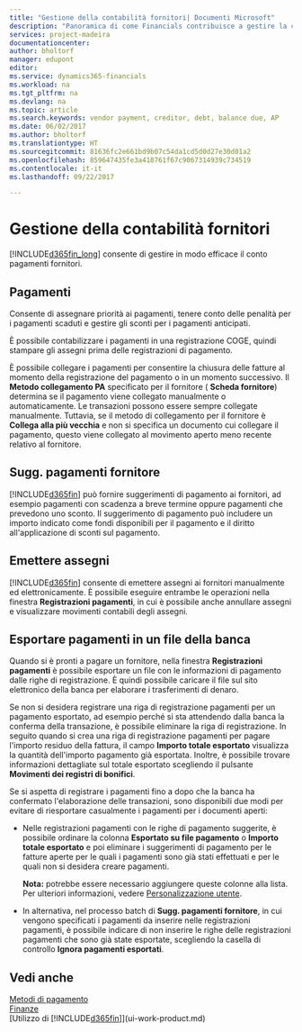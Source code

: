 ```yaml
---
title: "Gestione della contabilità fornitori| Documenti Microsoft"
description: "Panoramica di come Financials contribuisce a gestire la contabilità fornitori, inclusi i pagamenti fornitore, i creditori, i debiti e saldi scaduti."
services: project-madeira
documentationcenter: 
author: bholtorf
manager: edupont
editor: 
ms.service: dynamics365-financials
ms.workload: na
ms.tgt_pltfrm: na
ms.devlang: na
ms.topic: article
ms.search.keywords: vendor payment, creditor, debt, balance due, AP
ms.date: 06/02/2017
ms.author: bholtorf
ms.translationtype: HT
ms.sourcegitcommit: 81636fc2e661bd9b07c54da1cd5d0d27e30d01a2
ms.openlocfilehash: 859647435fe3a418761f67c9067314939c734519
ms.contentlocale: it-it
ms.lasthandoff: 09/22/2017

---
```

# <a name="managing-payables"></a>Gestione della contabilità fornitori
[!INCLUDE[d365fin_long](includes/d365fin_long_md.md)] consente di gestire in modo efficace il conto pagamenti fornitori.  

## <a name="payments"></a>Pagamenti
Consente di assegnare priorità ai pagamenti, tenere conto delle penalità per i pagamenti scaduti e gestire gli sconti per i pagamenti anticipati.

È possibile contabilizzare i pagamenti in una registrazione COGE, quindi stampare gli assegni prima delle registrazioni di pagamento.

È possibile collegare i pagamenti per consentire la chiusura delle fatture al momento della registrazione del pagamento o in un momento successivo. Il **Metodo collegamento PA** specificato per il fornitore ( **Scheda fornitore**) determina se il pagamento viene collegato manualmente o automaticamente. Le transazioni possono essere sempre collegate manualmente. Tuttavia, se il metodo di collegamento per il fornitore è **Collega alla più vecchia** e non si specifica un documento cui collegare il pagamento, questo viene collegato al movimento aperto meno recente relativo al fornitore.

## <a name="suggest-vendor-payments"></a>Sugg. pagamenti fornitore
[!INCLUDE[d365fin](includes/d365fin_md.md)] può fornire suggerimenti di pagamento ai fornitori, ad esempio pagamenti con scadenza a breve termine oppure pagamenti che prevedono uno sconto. Il suggerimento di pagamento può includere un importo indicato come fondi disponibili per il pagamento e il diritto all'applicazione di sconti sul pagamento.

## <a name="issue-checks"></a>Emettere assegni
[!INCLUDE[d365fin](includes/d365fin_md.md)] consente di emettere assegni ai fornitori manualmente ed elettronicamente. È possibile eseguire entrambe le operazioni nella finestra **Registrazioni pagamenti**, in cui è possibile anche annullare assegni e visualizzare movimenti contabili degli assegni.

## <a name="export-payments-to-a-bank-file"></a>Esportare pagamenti in un file della banca
Quando si è pronti a pagare un fornitore, nella finestra **Registrazioni pagamenti** è possibile esportare un file con le informazioni di pagamento dalle righe di registrazione. È quindi possibile caricare il file sul sito elettronico della banca per elaborare i trasferimenti di denaro.

Se non si desidera registrare una riga di registrazione pagamenti per un pagamento esportato, ad esempio perché si sta attendendo dalla banca la conferma della transazione, è possibile eliminare la riga di registrazione. In seguito quando si crea una riga di registrazione pagamenti per pagare l'importo residuo della fattura, il campo **Importo totale esportato** visualizza la quantità dell'importo pagamento già esportata. Inoltre, è possibile trovare informazioni dettagliate sul totale esportato scegliendo il pulsante **Movimenti dei registri di bonifici**.

Se si aspetta di registrare i pagamenti fino a dopo che la banca ha confermato l'elaborazione delle transazioni, sono disponibili due modi per evitare di riesportare casualmente i pagamenti per i documenti aperti:  

* Nelle registrazioni pagamenti con le righe di pagamento suggerite, è possibile ordinare la colonna **Esportato su file pagamento** o **Importo totale esportato** e poi eliminare i suggerimenti di pagamento per le fatture aperte per le quali i pagamenti sono già stati effettuati e per le quali non si desidera creare pagamenti.

    **Nota:** potrebbe essere necessario aggiungere queste colonne alla lista. Per ulteriori informazioni, vedere [Personalizzazione utente](ui-user-personalization.md).  
* In alternativa, nel processo batch di **Sugg. pagamenti fornitore**, in cui vengono specificati i pagamenti da inserire nelle registrazioni pagamenti, è possibile indicare di non inserire le righe delle registrazioni pagamenti che sono già state esportate, scegliendo la casella di controllo **Ignora pagamenti esportati**.

## <a name="see-also"></a>Vedi anche
[Metodi di pagamento](finance-payment-methods.md)  
[Finanze](finance.md)  
[Utilizzo di [!INCLUDE[d365fin](includes/d365fin_md.md)]](ui-work-product.md)

